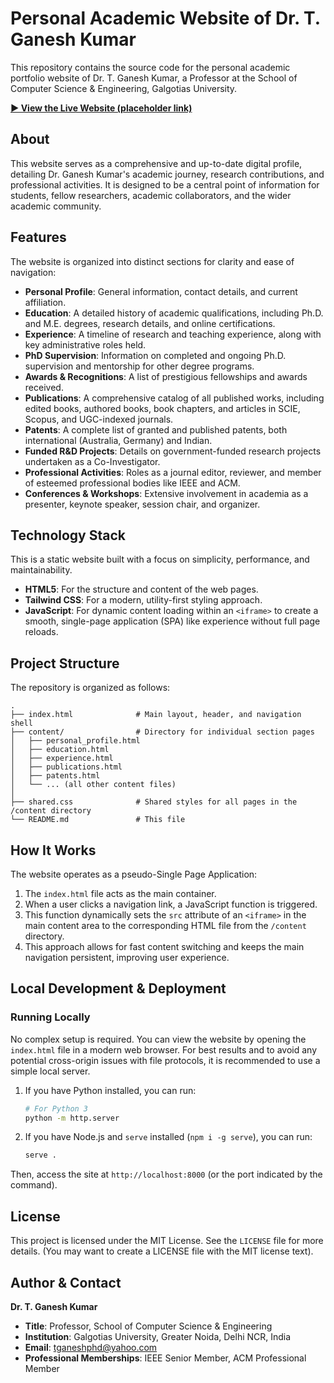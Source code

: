 
# Personal Academic Website of Dr. T. Ganesh Kumar

This repository contains the source code for the personal academic portfolio website of Dr. T. Ganesh Kumar, a Professor at the School of Computer Science & Engineering, Galgotias University.

**[▶️ View the Live Website (placeholder link)](https://suryakant01.github.io/TGaneshSirPersonalWebsite/)**

## About

This website serves as a comprehensive and up-to-date digital profile, detailing Dr. Ganesh Kumar's academic journey, research contributions, and professional activities. It is designed to be a central point of information for students, fellow researchers, academic collaborators, and the wider academic community.

## Features

The website is organized into distinct sections for clarity and ease of navigation:

-   **Personal Profile**: General information, contact details, and current affiliation.
-   **Education**: A detailed history of academic qualifications, including Ph.D. and M.E. degrees, research details, and online certifications.
-   **Experience**: A timeline of research and teaching experience, along with key administrative roles held.
-   **PhD Supervision**: Information on completed and ongoing Ph.D. supervision and mentorship for other degree programs.
-   **Awards & Recognitions**: A list of prestigious fellowships and awards received.
-   **Publications**: A comprehensive catalog of all published works, including edited books, authored books, book chapters, and articles in SCIE, Scopus, and UGC-indexed journals.
-   **Patents**: A complete list of granted and published patents, both international (Australia, Germany) and Indian.
-   **Funded R&D Projects**: Details on government-funded research projects undertaken as a Co-Investigator.
-   **Professional Activities**: Roles as a journal editor, reviewer, and member of esteemed professional bodies like IEEE and ACM.
-   **Conferences & Workshops**: Extensive involvement in academia as a presenter, keynote speaker, session chair, and organizer.

## Technology Stack

This is a static website built with a focus on simplicity, performance, and maintainability.

-   **HTML5**: For the structure and content of the web pages.
-   **Tailwind CSS**: For a modern, utility-first styling approach.
-   **JavaScript**: For dynamic content loading within an `<iframe>` to create a smooth, single-page application (SPA) like experience without full page reloads.

## Project Structure

The repository is organized as follows:

```
.
├── index.html              # Main layout, header, and navigation shell
├── content/                # Directory for individual section pages
│   ├── personal_profile.html
│   ├── education.html
│   ├── experience.html
│   ├── publications.html
│   ├── patents.html
│   └── ... (all other content files)
│
├── shared.css              # Shared styles for all pages in the /content directory
└── README.md               # This file
```

## How It Works

The website operates as a pseudo-Single Page Application:
1.  The `index.html` file acts as the main container.
2.  When a user clicks a navigation link, a JavaScript function is triggered.
3.  This function dynamically sets the `src` attribute of an `<iframe>` in the main content area to the corresponding HTML file from the `/content` directory.
4.  This approach allows for fast content switching and keeps the main navigation persistent, improving user experience.

## Local Development & Deployment

### Running Locally
No complex setup is required. You can view the website by opening the `index.html` file in a modern web browser. For best results and to avoid any potential cross-origin issues with file protocols, it is recommended to use a simple local server.

1.  If you have Python installed, you can run:
    ```bash
    # For Python 3
    python -m http.server
    ```
2.  If you have Node.js and `serve` installed (`npm i -g serve`), you can run:
    ```bash
    serve .
    ```
Then, access the site at `http://localhost:8000` (or the port indicated by the command).


## License

This project is licensed under the MIT License. See the `LICENSE` file for more details. (You may want to create a LICENSE file with the MIT license text).

## Author & Contact

**Dr. T. Ganesh Kumar**
-   **Title**: Professor, School of Computer Science & Engineering
-   **Institution**: Galgotias University, Greater Noida, Delhi NCR, India
-   **Email**: tganeshphd@yahoo.com
-   **Professional Memberships**: IEEE Senior Member, ACM Professional Member
